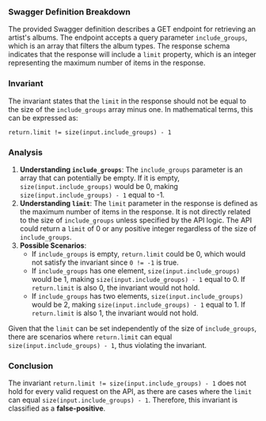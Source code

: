 ### Swagger Definition Breakdown
The provided Swagger definition describes a GET endpoint for retrieving an artist's albums. The endpoint accepts a query parameter `include_groups`, which is an array that filters the album types. The response schema indicates that the response will include a `limit` property, which is an integer representing the maximum number of items in the response.

### Invariant
The invariant states that the `limit` in the response should not be equal to the size of the `include_groups` array minus one. In mathematical terms, this can be expressed as: 

`return.limit != size(input.include_groups) - 1`

### Analysis
1. **Understanding `include_groups`**: The `include_groups` parameter is an array that can potentially be empty. If it is empty, `size(input.include_groups)` would be 0, making `size(input.include_groups) - 1` equal to -1.
2. **Understanding `limit`**: The `limit` parameter in the response is defined as the maximum number of items in the response. It is not directly related to the size of `include_groups` unless specified by the API logic. The API could return a `limit` of 0 or any positive integer regardless of the size of `include_groups`.
3. **Possible Scenarios**:
   - If `include_groups` is empty, `return.limit` could be 0, which would not satisfy the invariant since `0 != -1` is true.
   - If `include_groups` has one element, `size(input.include_groups)` would be 1, making `size(input.include_groups) - 1` equal to 0. If `return.limit` is also 0, the invariant would not hold.
   - If `include_groups` has two elements, `size(input.include_groups)` would be 2, making `size(input.include_groups) - 1` equal to 1. If `return.limit` is also 1, the invariant would not hold.

Given that the `limit` can be set independently of the size of `include_groups`, there are scenarios where `return.limit` can equal `size(input.include_groups) - 1`, thus violating the invariant.

### Conclusion
The invariant `return.limit != size(input.include_groups) - 1` does not hold for every valid request on the API, as there are cases where the `limit` can equal `size(input.include_groups) - 1`. Therefore, this invariant is classified as a **false-positive**.
